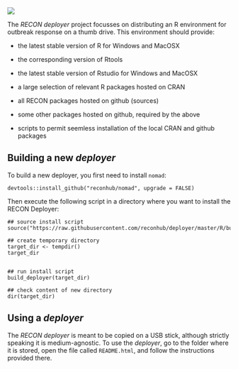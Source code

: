 
<img src="recom_logo.png">

<br>


The *RECON deployer* project focusses on distributing an R environment for outbreak response on a thumb drive. This environment should provide:

* the latest stable version of R for Windows and MacOSX

* the corresponding version of Rtools

* the latest stable version of Rstudio for Windows and MacOSX

* a large selection of relevant R packages hosted on CRAN

* all RECON packages hosted on github (sources)

* some other packages hosted on github, required by the above

* scripts to permit seemless installation of the local CRAN and github packages 



## Building a new *deployer*

To build a new deployer, you first need to install `nomad`:

```
devtools::install_github("reconhub/nomad", upgrade = FALSE)
```

Then execute the following script in a directory where you want to install the
RECON Deployer:

```
## source install script
source("https://raw.githubusercontent.com/reconhub/deployer/master/R/build_deployer.R")

## create temporary directory
target_dir <- tempdir()
target_dir


## run install script
build_deployer(target_dir)

## check content of new directory
dir(target_dir)

```



## Using a *deployer*

The *RECON deployer* is meant to be copied on a USB stick, although strictly
speaking it is medium-agnostic. To use the *deployer*, go to the folder where it
is stored, open the file called `README.html`, and follow the instructions
provided there.


